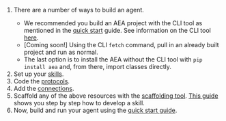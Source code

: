 <ol>
<li>There are a number of ways to build an agent.</li>

<ul>
	<li>We recommended you build an AEA project with the CLI tool as mentioned in the <a href="../quickstart/">quick start</a> guide. See information on the CLI tool <a href="../cli-how-to/">here</a>.</li>
	<li>[Coming soon!] Using the CLI <code>fetch</code> command, pull in an already built project and run as normal.</li>
	<li>The last option is to install the AEA without the CLI tool with <code>pip install aea</code> and, from there, import classes directly.</li>
</ul>

<!-- maybe make it so the links open in the same page -->

<li>Set up your <a href="../skill/">skills</a>.</li>
<li>Code the <a href="../protocol/">protocols</a>.</li>
<li>Add the <a href="../connection/">connections</a>.</li>
<li>Scaffold any of the above resources with the <a href="../scaffolding/">scaffolding tool</a>. <a href="../skill-guide/">This guide</a> shows you step by step how to develop a skill.</li> 


<li>Now, build and run your agent using the <a href="../quickstart/">quick start guide</a>.</li> 



</ol>

<br />